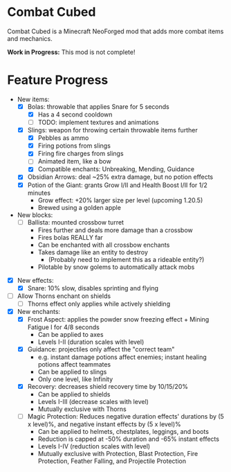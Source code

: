 # Combat Cubed

Combat Cubed is a Minecraft NeoForged mod that adds more combat items and mechanics.

**Work in Progress:** This mod is not complete!

# Feature Progress

- New items:
  - [X] Bolas: throwable that applies Snare for 5 seconds
    - [X] Has a 4 second cooldown
    - [ ] TODO: implement textures and animations
  - [X] Slings: weapon for throwing certain throwable items further
    - [X] Pebbles as ammo
    - [X] Firing potions from slings
    - [X] Firing fire charges from slings
    - [ ] Animated item, like a bow
    - [X] Compatible enchants: Unbreaking, Mending, Guidance
  - [X] Obsidian Arrows: deal ~25% extra damage, but no potion effects
  - [X] Potion of the Giant: grants Grow I/II and Health Boost I/II for 1/2 minutes
    - Grow effect: +20% larger size per level (upcoming 1.20.5)
    - Brewed using a golden apple
- New blocks:
  - [ ] Ballista: mounted crossbow turret
    - Fires further and deals more damage than a crossbow
    - Fires bolas REALLY far
    - Can be enchanted with all crossbow enchants
    - Takes damage like an entity to destroy
      - (Probably need to implement this as a rideable entity?)
    - Pilotable by snow golems to automatically attack mobs
- [X] New effects:
  - [X] Snare: 10% slow, disables sprinting and flying
- [ ] Allow Thorns enchant on shields
  - [ ] Thorns effect only applies while actively shielding
- [X] New enchants:
  - [X] Frost Aspect: applies the powder snow freezing effect + Mining Fatigue I for 4/8 seconds
    - Can be applied to axes
    - Levels I-II (duration scales with level)
  - [X] Guidance: projectiles only affect the "correct team"
    - e.g. instant damage potions affect enemies; instant healing potions affect teammates
    - Can be applied to slings
    - Only one level, like Infinity
  - [X] Recovery: decreases shield recovery time by 10/15/20%
    - Can be applied to shields
    - Levels I-III (decrease scales with level)
    - Mutually exclusive with Thorns
  - [ ] Magic Protection: Reduces negative duration effects' durations by (5 x level)%, and negative instant effects by (5 x level)%
    - Can be applied to helmets, chestplates, leggings, and boots
    - Reduction is capped at -50% duration and -65% instant effects
    - Levels I-IV (reduction scales with level)
    - Mutually exclusive with Protection, Blast Protection, Fire Protection, Feather Falling, and Projectile Protection
